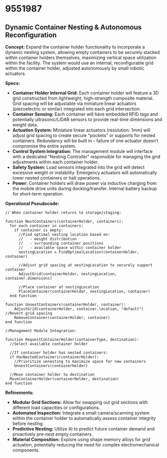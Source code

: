 # 9551987

## Dynamic Container Nesting & Autonomous Reconfiguration

**Concept:** Expand the container holder functionality to incorporate a dynamic nesting system, allowing empty containers to be securely stacked *within* container holders themselves, maximizing vertical space utilization within the facility. The system would use an internal, reconfigurable grid within the container holder, adjusted autonomously by small robotic actuators.

**Specs:**

*   **Container Holder Internal Grid:** Each container holder will feature a 3D grid constructed from lightweight, high-strength composite material. Grid spacing will be adjustable via miniature linear actuators (piezoelectric or similar) integrated into each grid intersection.
*   **Container Sensing:** Each container will have embedded RFID tags and potentially ultrasonic/LiDAR sensors to provide real-time dimensions and weight data.
*   **Actuation System:** Miniature linear actuators (resolution: 1mm) will adjust grid spacing to create secure “pockets” or supports for nested containers. Redundancy will be built in - failure of one actuator doesn’t compromise the entire system.
*   **Control System Integration:** The management module will interface with a dedicated "Nesting Controller" responsible for managing the grid adjustments within each container holder.
*   **Safety System:** Load sensors integrated into the grid will detect excessive weight or instability. Emergency actuators will automatically lower nested containers or halt operations.
*   **Power:** Container holders will draw power via inductive charging from the mobile drive units during docking/transfer. Internal battery backup for short-term operation.

**Operational Pseudocode:**

```
// When container holder returns to storage/staging:

function NestContainers(containerHolder, containers):
  for each container in containers:
    if container is empty:
      //Find optimal nesting location based on:
      //   - weight distribution
      //   - surrounding container positions
      //   - available space within container holder
      nestingLocation = FindOptimalLocation(containerHolder, container)

      //Adjust grid spacing at nestingLocation to securely support container
      AdjustGrid(containerHolder, nestingLocation, container.dimensions)

      //Place container at nestingLocation
      PlaceContainer(containerHolder, nestingLocation, container)
  end function

function UnnestContainers(containerHolder, container):
    AdjustGrid(containerHolder, container.location, "default") //Revert grid spacing
    RemoveContainer(containerHolder, container)
end function

//Management Module Integration:

function RequestContainerHolder(containerType, destination):
  //Select available container holder

  //If container holder has nested containers:
  if HasNestedContainers(containerHolder):
    //Prioritize unnesting to maximize space for new containers
    UnnestContainers(containerHolder)

  //Move container holder to destination
  MoveContainerHolder(containerHolder, destination)
end function
```

**Refinements:**

*   **Modular Grid Sections:** Allow for swapping out grid sections with different load capacities or configurations.
*   **Automated Inspection:** Integrate a small camera/scanning system within the container holder to automatically assess container integrity before nesting.
*   **Predictive Nesting:** Utilize AI to predict future container demand and proactively pre-nest empty containers.
*   **Material Composition:** Explore using shape memory alloys for grid actuation, potentially reducing the need for complex electromechanical components.